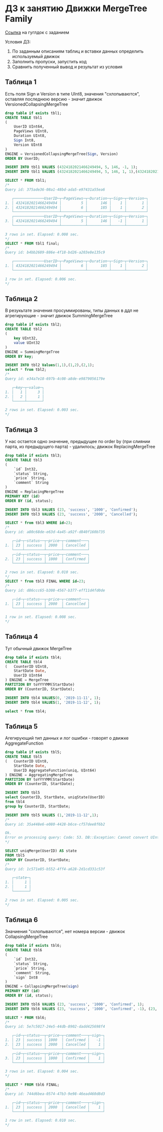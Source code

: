 # ДЗ к занятию Движки MergeTree Family

[Ссылка](https://docs.google.com/document/d/1lpwH2-HjRFx3VRYFSx8Jc9ww9UGBgw_91d16fjIxgDQ/edit?tab=t.0) на гуглдок с заданием

Условия ДЗ: 
1. По заданным описаниям таблиц и вставки данных определить используемый движок 
2. Заполнить пропуски, запустить код
3. Сравнить полученный вывод и результат из условия


## Таблица 1

Есть поля Sign и Version в типе UInt8, значения "схлопываются", оставляя последнюю версию - значит движок VersionedCollapsingMergeTree
```sql
drop table if exists tbl1;
CREATE TABLE tbl1
(
    UserID UInt64,
    PageViews UInt8,
    Duration UInt8,
    Sign Int8,
    Version UInt8
)
ENGINE = VersionedCollapsingMergeTree(Sign, Version)
ORDER BY UserID;

INSERT INTO tbl1 VALUES (4324182021466249494, 5, 146, -1, 1);
INSERT INTO tbl1 VALUES (4324182021466249494, 5, 146, 1, 1),(4324182021466249494, 6, 185, 1, 2);

SELECT * FROM tbl1;
/*
Query id: 375ade36-08a1-48bd-ada5-e97431a55ea6

   ┌──────────────UserID─┬─PageViews─┬─Duration─┬─Sign─┬─Version─┐
1. │ 4324182021466249494 │         5 │      146 │    1 │       1 │
2. │ 4324182021466249494 │         6 │      185 │    1 │       2 │
   └─────────────────────┴───────────┴──────────┴──────┴─────────┘
   ┌──────────────UserID─┬─PageViews─┬─Duration─┬─Sign─┬─Version─┐
3. │ 4324182021466249494 │         5 │      146 │   -1 │       1 │
   └─────────────────────┴───────────┴──────────┴──────┴─────────┘

3 rows in set. Elapsed: 0.008 sec. 
*/
SELECT * FROM tbl1 final;
/*
Query id: b4bb2689-886e-4f18-bd26-a203e8e135c9

   ┌──────────────UserID─┬─PageViews─┬─Duration─┬─Sign─┬─Version─┐
1. │ 4324182021466249494 │         6 │      185 │    1 │       2 │
   └─────────────────────┴───────────┴──────────┴──────┴─────────┘

1 row in set. Elapsed: 0.006 sec. 
*/
```

## Таблица 2

В резукьтате значения просуммированы, типы данных в ддл не агрегирующие - значит движок SummingMergeTree
```sql
drop table if exists tbl2;
CREATE TABLE tbl2
(
    key UInt32,
    value UInt32
)
ENGINE = SummingMergeTree
ORDER BY key;

INSERT INTO tbl2 Values(1,1),(1,2),(2,1);
select * from tbl2;
/*
Query id: e34a7e18-697b-4c08-a8de-e9879056179e

   ┌─key─┬─value─┐
1. │   1 │     3 │
2. │   2 │     1 │
   └─────┴───────┘

2 rows in set. Elapsed: 0.003 sec. 
*/

```

## Таблица 3

У нас остается одно значение, предыдущее по order by (при слиянии парта, из предыдущего парта) - удалилось; движок ReplacingMergeTree
```sql
drop table if exists tbl3;
CREATE TABLE tbl3
(
    `id` Int32,
    `status` String,
    `price` String,
    `comment` String
)
ENGINE = ReplacingMergeTree
PRIMARY KEY (id)
ORDER BY (id, status);

INSERT INTO tbl3 VALUES (23, 'success', '1000', 'Confirmed');
INSERT INTO tbl3 VALUES (23, 'success', '2000', 'Cancelled'); 

SELECT * from tbl3 WHERE id=23;
/*
Query id: a80c68de-e63d-4a45-a92f-d840f160b735

   ┌─id─┬─status──┬─price─┬─comment───┐
1. │ 23 │ success │ 2000  │ Cancelled │
   └────┴─────────┴───────┴───────────┘
   ┌─id─┬─status──┬─price─┬─comment───┐
2. │ 23 │ success │ 1000  │ Confirmed │
   └────┴─────────┴───────┴───────────┘

2 rows in set. Elapsed: 0.010 sec. 
*/
SELECT * from tbl3 FINAL WHERE id=23;
/*
Query id: d86ccc65-b308-4567-b377-eff11d4fd0de

   ┌─id─┬─status──┬─price─┬─comment───┐
1. │ 23 │ success │ 2000  │ Cancelled │
   └────┴─────────┴───────┴───────────┘

1 row in set. Elapsed: 0.008 sec. 
*/
```

## Таблица 4

Тут обычный движок MergeTree
```sql
drop table if exists tbl4;
CREATE TABLE tbl4
(   CounterID UInt8,
    StartDate Date,
    UserID UInt64
) ENGINE = MergeTree
PARTITION BY toYYYYMM(StartDate) 
ORDER BY (CounterID, StartDate);

INSERT INTO tbl4 VALUES(0, '2019-11-11', 1);
INSERT INTO tbl4 VALUES(1, '2019-11-12', 1);

select * from tbl4;
```

## Таблица 5

Агегирующий тип данных и лог ошибки - говорят о движке AggregateFunction
```sql
drop table if exists tbl5;
CREATE TABLE tbl5
(   CounterID UInt8,
    StartDate Date,
    UserID AggregateFunction(uniq, UInt64)
) ENGINE = AggregatingMergeTree
PARTITION BY toYYYYMM(StartDate) 
ORDER BY (CounterID, StartDate);

INSERT INTO tbl5
select CounterID, StartDate, uniqState(UserID)
from tbl4
group by CounterID, StartDate;

INSERT INTO tbl5 VALUES (1,'2019-11-12',1);
/*
Query id: 35a448e6-e080-4428-b6ce-cf57dee8f6b2

Ok.
Error on processing query: Code: 53. DB::Exception: Cannot convert UInt64 to AggregateFunction(uniq, UInt64): While executing ValuesBlockInputFormat: data for INSERT was parsed from query. (TYPE_MISMATCH) (version 24.8.4.13 (official build))
*/

SELECT uniqMerge(UserID) AS state 
FROM tbl5 
GROUP BY CounterID, StartDate;
/*
Query id: 1c571e85-b552-4ff4-a628-2d1cd331c53f

   ┌─state─┐
1. │     1 │
2. │     1 │
   └───────┘

2 rows in set. Elapsed: 0.005 sec. 
*/
```

## Таблица 6

Значиения "схлопываются", нет номера версии - движок CollapsingMergeTree
```sql
drop table if exists tbl6;
CREATE TABLE tbl6
(
    `id` Int32,
    `status` String,
    `price` String,
    `comment` String,
    `sign` Int8
)
ENGINE = CollapsingMergeTree(sign)
PRIMARY KEY (id)
ORDER BY (id, status);

INSERT INTO tbl6 VALUES (23, 'success', '1000', 'Confirmed', 1);
INSERT INTO tbl6 VALUES (23, 'success', '1000', 'Confirmed', -1), (23, 'success', '2000', 'Cancelled', 1);

SELECT * FROM tbl6;
/*
Query id: 5e7c5017-24e5-44db-8902-dadd425698f4

   ┌─id─┬─status──┬─price─┬─comment───┬─sign─┐
1. │ 23 │ success │ 1000  │ Confirmed │   -1 │
2. │ 23 │ success │ 2000  │ Cancelled │    1 │
   └────┴─────────┴───────┴───────────┴──────┘
   ┌─id─┬─status──┬─price─┬─comment───┬─sign─┐
3. │ 23 │ success │ 1000  │ Confirmed │    1 │
   └────┴─────────┴───────┴───────────┴──────┘

3 rows in set. Elapsed: 0.004 sec. 
*/

SELECT * FROM tbl6 FINAL;
/*
Query id: 744d6bea-0574-47b3-9e98-46ead460d8d3

   ┌─id─┬─status──┬─price─┬─comment───┬─sign─┐
1. │ 23 │ success │ 2000  │ Cancelled │    1 │
   └────┴─────────┴───────┴───────────┴──────┘

1 row in set. Elapsed: 0.010 sec. 
*/
```